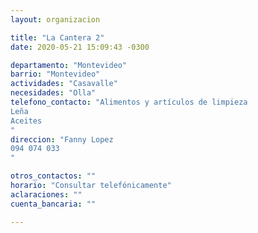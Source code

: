 ```yaml
---
layout: organizacion

title: "La Cantera 2"
date: 2020-05-21 15:09:43 -0300

departamento: "Montevideo"
barrio: "Montevideo"
actividades: "Casavalle"
necesidades: "Olla"
telefono_contacto: "Alimentos y artículos de limpieza
Leña
Aceites
"
direccion: "Fanny Lopez
094 074 033
"

otros_contactos: ""
horario: "Consultar telefónicamente"
aclaraciones: ""
cuenta_bancaria: ""

---
```

